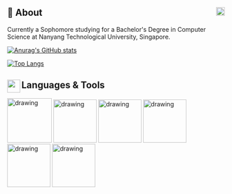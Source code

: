 ## 💫 About  <a href="https://www.linkedin.com/in/juin-lee/" target="blank"><img align="right" src="https://simpleicons.org/icons/linkedin.svg" height="20" /></a>
Currently a Sophomore studying for a Bachelor's Degree in Computer Science at Nanyang Technological University, Singapore. 

[![Anurag's GitHub stats](https://github-readme-stats.vercel.app/api?username=Neo-Zenith&count_private=true&theme=buefy&show_icons=true)](https://github.com/anuraghazra/github-readme-stats)

[![Top Langs](https://github-readme-stats.vercel.app/api/top-langs/?username=Neo-Zenith&theme=buefy&show_icons=true&layout=compact)](https://github.com/anuraghazra/github-readme-stats)

## <a href="URL_REDIRECT" target="blank"><img align="left" src="https://static.thenounproject.com/png/3040228-200.png" height="30" /></a> Languages & Tools

<img src="https://user-images.githubusercontent.com/77436548/180599471-84d1167a-90fc-43ef-a634-3403e8911321.png" alt="drawing" width="103"/> <img src="https://user-images.githubusercontent.com/77436548/180599647-4c69086d-f5eb-4a9b-a820-d3b341367021.png" alt="drawing" width="100"/> <img src="https://user-images.githubusercontent.com/77436548/180599582-4ca3af22-298f-4946-bf3f-72534c3b382a.png" alt="drawing" width="100"/> <img src="https://user-images.githubusercontent.com/77436548/180599349-8d0374c8-d8a1-447b-b834-f278ec5da903.png" alt="drawing" width="100"/> <img src="https://user-images.githubusercontent.com/77436548/180599406-77644c44-9576-44c1-8002-f908e8f02c45.png" alt="drawing" width="100"/> <img src="https://user-images.githubusercontent.com/77436548/180599846-ba28c763-4529-4534-9d2d-e795342319a0.png" alt="drawing" width="100"/>
